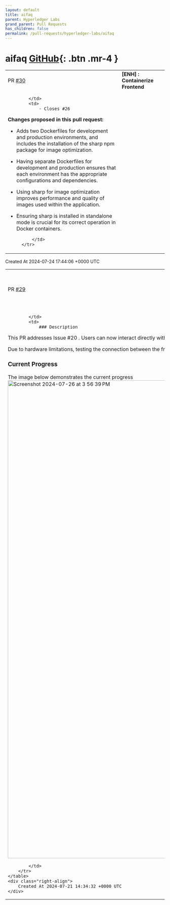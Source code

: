 ```yaml
---
layout: default
title: aifaq
parent: Hyperledger Labs
grand_parent: Pull Requests
has_children: false
permalink: /pull-requests/hyperledger-labs/aifaq
---
```


# aifaq <span class="fs-3 right-align">[GitHub](https://github.com/hyperledger-labs/aifaq){: .btn .mr-4 }</span>


<div>
    <table>
        <tr>
            <td>
                PR <a href="https://github.com/hyperledger-labs/aifaq/pull/30" class=".btn">#30</a>
            </td>
            <td>
                <b>
                    [ENH] : Containerize Frontend
                </b>
            </td>
        </tr>
        <tr>
            <td>
                
            </td>
            <td>
                - Closes #26
**Changes proposed in this pull request:** 
-  Adds two Dockerfiles for development and production environments, and includes the installation of the sharp npm package for image optimization.

- Having separate Dockerfiles for development and production ensures that each environment has the appropriate configurations and dependencies.

- Using sharp for image optimization improves performance and quality of images used within the application.

- Ensuring sharp is installed in standalone mode is crucial for its correct operation in Docker containers.

            </td>
        </tr>
    </table>
    <div class="right-align">
        Created At 2024-07-24 17:44:06 +0000 UTC
    </div>
</div>

<div>
    <table>
        <tr>
            <td>
                PR <a href="https://github.com/hyperledger-labs/aifaq/pull/29" class=".btn">#29</a>
            </td>
            <td>
                <b>
                    Issue #20: Connect API to the frontend of the application
                </b>
            </td>
        </tr>
        <tr>
            <td>
                
            </td>
            <td>
                ### Description
This PR addresses Issue #20 . Users can now interact directly with the frontend, receiving their typed messages in the chatbox.

Due to hardware limitations, testing the connection between the frontend and backend hasn't been performed. The relevant code is written but currently commented out.

### Current Progress
The image below demonstrates the current progress
<img width="1507" alt="Screenshot 2024-07-26 at 3 56 39 PM" src="https://github.com/user-attachments/assets/6ccebc1e-5d44-4216-88e4-56079480377e">

            </td>
        </tr>
    </table>
    <div class="right-align">
        Created At 2024-07-21 14:34:32 +0000 UTC
    </div>
</div>

